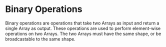 # Binary Operations

Binary operations are operations that take two Arrays as input and return a single Array as output. These operations are used to perform element-wise operations on two Arrays. The two Arrays must have the same shape, or be broadcastable to the same shape.